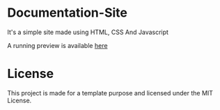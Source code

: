 # Documentation-Site

It's a simple site made using HTML, CSS And Javascript <br />

A running preview is available [here](https://ravi-prakash1907.github.io/Documentation-Site/documentation.html)

# License
This project is made for a template purpose and licensed under the MIT License.
